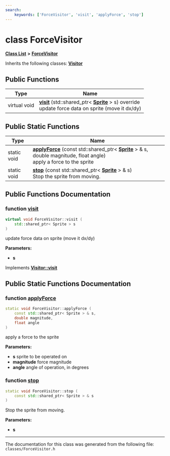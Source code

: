```yaml
---
search:
    keywords: ['ForceVisitor', 'visit', 'applyForce', 'stop']
---
```


# class ForceVisitor

[**Class List**](annotated.md) **>** [**ForceVisitor**](class_force_visitor.md)




Inherits the following classes: **[Visitor](class_visitor.md)**

## Public Functions

|Type|Name|
|-----|-----|
|virtual void|[**visit**](class_force_visitor.md#1a31b87fc4fa7f6ec429abd8d305189c7d) (std::shared\_ptr< **[Sprite](class_sprite.md)** > s) override <br>update force data on sprite (move it dx/dy) |


## Public Static Functions

|Type|Name|
|-----|-----|
|static void|[**applyForce**](class_force_visitor.md#1a2849e388698ccad7b92d70c9a62004c7) (const std::shared\_ptr< **[Sprite](class_sprite.md)** > & s, double magnitude, float angle) <br>apply a force to the sprite |
|static void|[**stop**](class_force_visitor.md#1a1b541137dff68c59fb10e9d8ccf49631) (const std::shared\_ptr< **[Sprite](class_sprite.md)** > & s) <br>Stop the sprite from moving. |


## Public Functions Documentation

### function <a id="1a31b87fc4fa7f6ec429abd8d305189c7d" href="#1a31b87fc4fa7f6ec429abd8d305189c7d">visit</a>

```cpp
virtual void ForceVisitor::visit (
    std::shared_ptr< Sprite > s
)
```

update force data on sprite (move it dx/dy) 



**Parameters:**


* **s** 



Implements **[Visitor::visit](class_visitor.md#1af941b9cd719ad5d43bb21310fb0795eb)**


## Public Static Functions Documentation

### function <a id="1a2849e388698ccad7b92d70c9a62004c7" href="#1a2849e388698ccad7b92d70c9a62004c7">applyForce</a>

```cpp
static void ForceVisitor::applyForce (
    const std::shared_ptr< Sprite > & s,
    double magnitude,
    float angle
)
```

apply a force to the sprite 



**Parameters:**


* **s** sprite to be operated on 
* **magnitude** force magnitude 
* **angle** angle of operation, in degrees 



### function <a id="1a1b541137dff68c59fb10e9d8ccf49631" href="#1a1b541137dff68c59fb10e9d8ccf49631">stop</a>

```cpp
static void ForceVisitor::stop (
    const std::shared_ptr< Sprite > & s
)
```

Stop the sprite from moving. 



**Parameters:**


* **s** 





----------------------------------------
The documentation for this class was generated from the following file: `classes/ForceVisitor.h`

